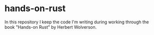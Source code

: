 # hands-on-rust
In this repository I keep the code I'm writing during working through the book "Hands-on Rust" by Herbert Wolverson.
